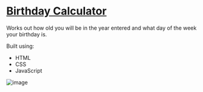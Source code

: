 # [Birthday Calculator](https://leoreeves.github.io/projects/birthday-calculator/)

Works out how old you will be in the year entered and what day of the week your birthday is.

Built using:

- HTML
- CSS
- JavaScript

![image](https://user-images.githubusercontent.com/15375448/53362991-572a0e00-3933-11e9-9323-93bcc2d6401c.png)
